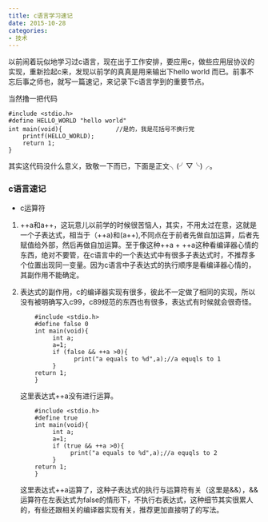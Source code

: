 ```yaml
---
title: c语言学习速记
date: 2015-10-28
categories:
- 技术
---
```

以前闹着玩似地学习过c语言，现在出于工作安排，要应用c，做些应用层协议的实现，重新捡起c来，发现以前学的真真是用来输出下hello  world 而已。前事不忘后事之师也，就写一篇速记，来记录下c语言学到的重要节点。

当然撸一把代码

    #include <stdio.h>
    #define HELLO_WORLD "hello world"
    int main(void){               //是的，我是花括号不换行党
        printf(HELLO_WORLD);
        return 1;
    }

其实这代码没什么意义，致敬一下而已，下面是正文╮(╯▽╰)╭。

###  c语言速记

* c运算符
 1. ++a和a++，这玩意儿以前学的时候很苦恼人，其实，不用太过在意，这就是一个子表达式，相当于（++a)和(a++),不同点在于前者先做自加运算，后者先赋值给外部，然后再做自加运算。至于像这种++a + ++a这种看编译器心情的东西，绝对不要管，在c语言中的一个表达式中有很多子表达式时，不推荐多个位置出现同一变量。因为c语言中子表达式的执行顺序是看编译器心情的，其副作用不能确定。
 
 2. 表达式的副作用，c的编译器实现有很多，彼此不一定做了相同的实现，所以没有被明确写入c99，c89规范的东西也有很多，表达式有时候就会很奇怪。

            #include <stdio.h>
            #define false 0
            int main(void){
                 int a;
                 a=1;
                 if (false && ++a >0){
                       print("a equals to %d",a);//a equqls to 1
                 }
            return 1;
            }
    这里表达式++a没有进行运算。

            #include <stdio.h>
            #define true
            int main(void){
                 int a;
                 a=1;
                 if (true && ++a >0){
                      print("a equals to %d",a);//a equqls to 2
                 }
            return 1;
            }

       这里表达式++a运算了，这种子表达式的执行与运算符有关（这里是&&），&&运算符在左表达式为false的情形下，不执行右表达式，这种细节其实很累人的，有些还跟相关的编译器实现有关，推荐更加直接明了的写法。
